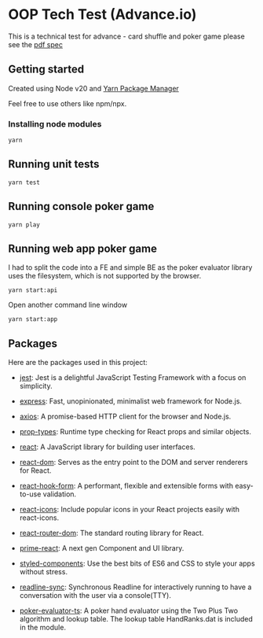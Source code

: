 # OOP Tech Test (Advance.io)
 This is a technical test for advance - card shuffle and poker game please see the [pdf spec]('OOP%20Tech%20Test.pdf')


## Getting started
Created using Node v20 and [Yarn Package Manager](https://www.npmjs.com/package/yarn)

Feel free to use others like npm/npx.

### Installing node modules
```
yarn
```

## Running unit tests
```
yarn test
```
## Running console poker game
```
yarn play
```

## Running web app poker game

I had to split the code into a FE and simple BE as the poker evaluator library uses the filesystem, which is not supported by the browser.


```
yarn start:api
```
Open another command line window

```
yarn start:app
```


## Packages

Here are the packages used in this project:
- [jest](https://jestjs.io/): Jest is a delightful JavaScript Testing Framework with a focus on simplicity.

- [express](https://expressjs.com/): Fast, unopinionated, minimalist web framework for Node.js.
- [axios](https://axios-http.com/): A promise-based HTTP client for the browser and Node.js.
- [prop-types](https://reactjs.org/docs/typechecking-with-proptypes.html): Runtime type checking for React props and similar objects.
- [react](https://reactjs.org/): A JavaScript library for building user interfaces.
- [react-dom](https://reactjs.org/docs/react-dom.html): Serves as the entry point to the DOM and server renderers for React.
- [react-hook-form](https://react-hook-form.com/): A performant, flexible and extensible forms with easy-to-use validation.
- [react-icons](https://react-icons.github.io/react-icons/): Include popular icons in your React projects easily with react-icons.
- [react-router-dom](https://reactrouter.com/web/guides/quick-start): The standard routing library for React.
- [prime-react](https://www.primefaces.org/primereact-v8/): A next gen Component and UI library.
- [styled-components](https://styled-components.com/): Use the best bits of ES6 and CSS to style your apps without stress.
- [readline-sync](https://github.com/anseki/readline-sync): Synchronous Readline for interactively running to have a conversation with the user via a console(TTY).
- [poker-evaluator-ts](https://github.com/Sukhmai/poker-evaluator): A poker hand evaluator using the Two Plus Two algorithm and lookup table. The lookup table HandRanks.dat is included in the module.